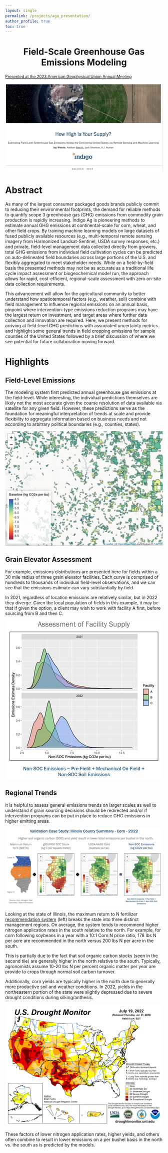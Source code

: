```yaml
---
layout: single
permalink: /projects/agu_presentation/
author_profile: true
toc: true
---
```


<h1 align="center"> Field-Scale Greenhouse Gas <br> Emissions Modeling </h1>

[<span style="font-size:0.9em;">Presented at the 2023 American Geophysical Union Annual Meeting</span>](https://agu.confex.com/agu/fm23/meetingapp.cgi/Paper/1395322)

<p align="center">
    <a href="/images/agu_2023/agu_2023_title_slide.jpg">
        <kbd>
            <img src="/images/agu_2023/agu_2023_title_slide.jpg">
        </kbd>
    </a>
</p>



# Abstract 
As many of the largest consumer packaged goods brands publicly commit to reducing their environmental footprints, the demand for reliable methods to quantify scope 3 greenhouse gas (GHG) emissions from commodity grain production is rapidly increasing. Indigo Ag is pioneering methods to estimate annual GHG emissions at continental-scale for corn, wheat, and other field crops. By training machine learning models on large datasets of fused publicly available resources (e.g., multi-temporal remote sensing imagery from Harmonized Landsat-Sentinel, USDA survey responses, etc.) and private, field-level management data collected directly from growers, total GHG emissions from individual field cultivation cycles can be predicted on auto-delineated field boundaries across large portions of the U.S. and flexibly aggregated to meet stakeholder needs. While on a field-by-field basis the presented methods may not be as accurate as a traditional life cycle impact assessment or biogeochemical model run, the approach allows for rapid, cost-efficient, regional-scale assessment with zero on-site data collection requirements.

This advancement will allow for the agricultural community to better understand how spatiotemporal factors (e.g., weather, soil) combine with field management to influence regional emissions on an annual basis, pinpoint where intervention-type emissions reduction programs may have the largest return on investment, and target areas where further data collection and innovation are required. Here, we present methods for arriving at field-level GHG predictions with associated uncertainty metrics and highlight some general trends in field cropping emissions for sample counties of the United States followed by a brief discussion of where we see potential for future collaboration moving forward.

# Highlights

## Field-Level Emissions

The modeling system first predicted annual greenhouse gas emissions at the field-level. While interesting, the individual predictions themselves are likely not the most accurate given the coarse resolution of data available via satellite for any given field. However, these predictions serve as the foundation for meaningful interpretation of trends at scale and provide flexibility to aggregate information based on business needs and not according to arbitrary political boundaries (e.g., counties, states).

<p align="center">
    <a href="/images/agu_2023/agu_2023_field_emissions.png">
        <kbd>
            <img src="/images/agu_2023/agu_2023_field_emissions.png">
        </kbd>
    </a>
</p>

## Grain Elevator Assessment

For example, emissions distributions are presented here for fields within a 30 mile radius of three grain elevator facilities. Each curve is comprised of hundreds to thousands of individual field-level observations, and we can see that the emissions estimate can vary substantially by field. 

In 2021, regardless of location emissions are relatively similar, but in 2022 they diverge. Given the local population of fields in this example, it may be that if given the option, a client may wish to work with facility A first, before sourcing from B and then C. 


<p align="center">
    <a href="/images/agu_2023/agu_2023_facility_emissions.png">
        <kbd>
            <img src="/images/agu_2023/agu_2023_facility_emissions.png">
        </kbd>
    </a>
</p>

## Regional Trends

It is helpful to assess general emissions trends on larger scales as well to understand if grain sourcing decisions should be redirected and/or if intervention programs can be put in place to reduce GHG emissions in higher emitting areas.

<p align="center">
    <a href="/images/agu_2023/agu_2023_il.png">
        <kbd>
            <img src="/images/agu_2023/agu_2023_il.png">
        </kbd>
    </a>
</p>

Looking at the state of Illinois, the maximum return to N fertilizer [recommendation system](https://www.cornnratecalc.org/) (left) breaks the state into three distinct management regions. On average, the system tends to recommend higher nitrogen application rates in the south relative to the north. For example, for corn following soybeans in a year with a 10:1 Corn:N price ratio, 178 lbs N per acre are recommended in the north versus 200 lbs N per acre in the south.

This is partially due to the fact that soil organic carbon stocks (seen in the second tile) are generally higher in the north relative to the south. Typically, agronomists assume 10-20 lbs N per percent organic matter per year are provide to crops through normal soil carbon turnover. 

Additionally, corn yields are typically higher in the north due to generally more productive soil and weather conditions. In 2022, yields in the northeastern portion of the state were slightly depressed due to severe drought conditions during silking/anthesis.

<p align="center">
    <a href="/images/agu_2023/agu_2023_drought_map.png">
        <kbd>
            <img src="/images/agu_2023/agu_2023_drought_map.png">
        </kbd>
    </a>
</p>

These factors of lower nitrogen application rates, higher yields, and others often combine to result in lower emissions on a per bushel basis in the north vs. the south as is predicted by the models.




